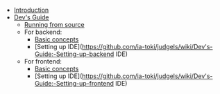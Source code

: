 - [Introduction](https://github.com/ia-toki/judgels/wiki/Introduction-to-Judgels)
- [Dev's Guide](https://github.com/ia-toki/judgels/wiki/Dev's-Guide)
  - [Running from source](https://github.com/ia-toki/judgels/wiki/Dev's-Guide:-Running-from-source)
  - For backend:
    - [Basic concepts](https://github.com/ia-toki/judgels/wiki/Dev's-Guide:-Backend-basic-concepts)
    - [Setting up IDE](https://github.com/ia-toki/judgels/wiki/Dev's-Guide:-Setting-up-backend IDE)
  - For frontend:
    - [Basic concepts](https://github.com/ia-toki/judgels/wiki/Dev's-Guide:-Frontend-basic-concepts)
    - [Setting up IDE](https://github.com/ia-toki/judgels/wiki/Dev's-Guide:-Setting-up-frontend IDE)